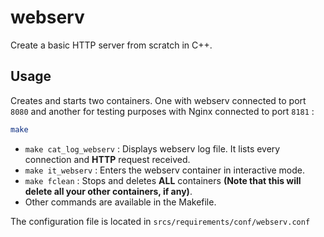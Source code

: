 # webserv
Create a basic HTTP server from scratch in C++.

## Usage

Creates and starts two containers. One with webserv connected to port `8080` and another for testing purposes with Nginx connected to port `8181` :
``` bash
make
```

- ` make cat_log_webserv ` : Displays webserv log file. It lists every connection and **HTTP** request received.
- ` make it_webserv ` :  Enters the webserv container in interactive mode.
- ` make fclean ` : Stops and deletes **ALL** containers **(Note that this will delete all your other containers, if any)**.
- Other commands are available in the Makefile.

The configuration file is located in ` srcs/requirements/conf/webserv.conf `
